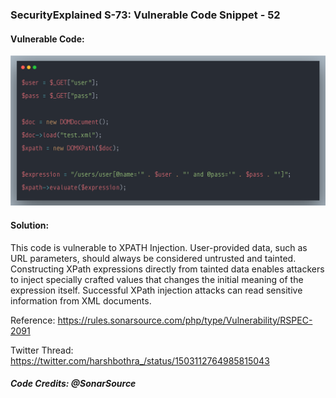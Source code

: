 ### SecurityExplained S-73: Vulnerable Code Snippet - 52

#### Vulnerable Code: 

![Vulnerable Code](../media/code-52.png)


#### Solution: 

This code is vulnerable to XPATH Injection. User-provided data, such as URL parameters, should always be considered untrusted and tainted. Constructing XPath expressions directly from tainted data enables attackers to inject specially crafted values that changes the initial meaning of the expression itself. Successful XPath injection attacks can read sensitive information from XML documents.


Reference: https://rules.sonarsource.com/php/type/Vulnerability/RSPEC-2091

Twitter Thread: https://twitter.com/harshbothra_/status/1503112764985815043

##### Code Credits: @SonarSource
 